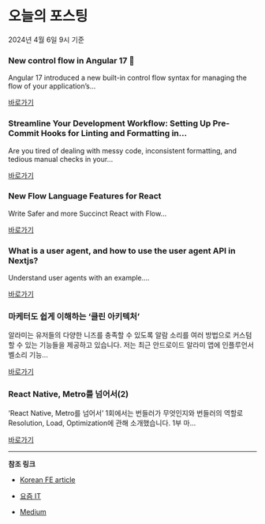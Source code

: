 # 오늘의 포스팅 
2024년 4월 6일 9시 기준 

### New control flow in Angular 17 🎉 

 Angular 17 introduced a new built-in control flow syntax for managing the flow of your application’s... 

 [바로가기](https://medium.com/m/signin?actionUrl=https%3A%2F%2Fmedium.com%2F_%2Fbookmark%2Fp%2F5fe4407e96ff&operation=register&redirect=https%3A%2F%2Fmedium.com%2F%40sniadek97%2Fnew-control-flow-in-angular-17-5fe4407e96ff&source=---------0-84----------typescript------bookmark_preview----1e6d82ef_9607_46ca_a297_05689f4cffa6-------) 

### Streamline Your Development Workflow: Setting Up Pre-Commit Hooks for Linting and Formatting in… 

 Are you tired of dealing with messy code, inconsistent formatting, and tedious manual checks in your... 

 [바로가기](https://medium.com/m/signin?actionUrl=https%3A%2F%2Fmedium.com%2F_%2Fbookmark%2Fp%2Fab871ab7c326&operation=register&redirect=https%3A%2F%2Fblogs.chandanchoudhury.in%2Fstreamlining-reactjs-with-pre-commit-hooks-ab871ab7c326&source=---------0-84----------frontend------bookmark_preview----24e264c9_02de_456a_a619_34c0a7255f0b-------) 

### New Flow Language Features for React 

 Write Safer and more Succinct React with Flow... 

 [바로가기](https://medium.com/m/signin?actionUrl=https%3A%2F%2Fmedium.com%2F_%2Fbookmark%2Fp%2Fb6c5285660d0&operation=register&redirect=https%3A%2F%2Fmedium.com%2Fflow-type%2Fannouncing-component-syntax-b6c5285660d0&source=---------0-84----------reactjs------bookmark_preview----03491ad4_a5db_405e_b60b_5375a261b628-------) 

### What is a user agent, and how to use the user agent API in Nextjs? 

 Understand user agents with an example.... 

 [바로가기](https://medium.com/m/signin?actionUrl=https%3A%2F%2Fmedium.com%2F_%2Fbookmark%2Fp%2F7eae0797b493&operation=register&redirect=https%3A%2F%2Fmedium.com%2Ffrontendweb%2Fwhat-is-a-user-agent-and-how-to-use-the-user-agent-api-in-nextjs-7eae0797b493&source=---------0-84----------nextjs------bookmark_preview----78228db4_fb3d_44c9_a4fc_3cc91d701b66-------) 

### 마케터도 쉽게 이해하는 ‘클린 아키텍처’ 

 알라미는 유저들의 다양한 니즈를 충족할 수 있도록 알람 소리를 여러 방법으로 커스텀할 수 있는 기능들을 제공하고 있습니다. 저는 최근 안드로이드 알라미 앱에 인플루언서 벨소리 기능... 

 [바로가기](https://yozm.wishket.com/magazine/detail/2532/) 

### React Native, Metro를 넘어서(2) 

 ‘React Native, Metro를 넘어서’ 1회에서는 번들러가 무엇인지와 번들러의 역할로 Resolution, Load, Optimization에 관해 소개했습니다. 1부 마... 

 [바로가기](https://yozm.wishket.com/magazine/detail/2529/) 

---

**참조 링크**

- [Korean FE article](https://kofearticle.substack.com) 

- [요즘 IT](https://yozm.wishket.com/magazine) 

- [Medium](https://medium.com) 

